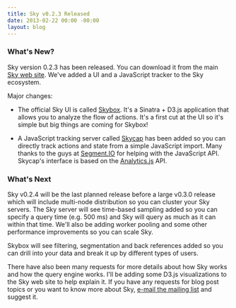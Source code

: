 ```yaml
---
title: Sky v0.2.3 Released
date: 2013-02-22 00:00 -00:00
layout: blog
---
```


### What's New?

Sky version 0.2.3 has been released.
You can download it from the main [Sky web site](/).
We've added a UI and a JavaScript tracker to the Sky ecosystem.

Major changes:

* The official Sky UI is called [Skybox](/docs/skybox.html).
  It's a Sinatra + D3.js application that allows you to analyze the flow of actions.
  It's a first cut at the UI so it's simple but big things are coming for Skybox!

* A JavaScript tracking server called [Skycap](/docs/skycap.html) has been added so you can directly track actions and state from a simple JavaScript import.
  Many thanks to the guys at [Segment.IO](http://segment.io) for helping with the JavaScript API.
  Skycap's interface is based on the [Analytics.js](https://github.com/segmentio/analytics.js) API.


### What's Next

Sky v0.2.4 will be the last planned release before a large v0.3.0 release which will include multi-node distribution so you can cluster your Sky servers.
The Sky server will see time-based sampling added so you can specify a query time (e.g. 500 ms) and Sky will query as much as it can within that time.
We'll also be adding worker pooling and some other performance improvements so you can scale Sky.

Skybox will see filtering, segmentation and back references added so you can drill into your data and break it up by different types of users.

There have also been many requests for more details about how Sky works and how the query engine works.
I'll be adding some D3.js visualizations to the Sky web site to help explain it.
If you have any requests for blog post topics or you want to know more about Sky, [e-mail the mailing list](mailto:sky@librelist.com) and suggest it.